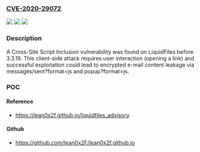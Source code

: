 ### [CVE-2020-29072](https://cve.mitre.org/cgi-bin/cvename.cgi?name=CVE-2020-29072)
![](https://img.shields.io/static/v1?label=Product&message=n%2Fa&color=blue)
![](https://img.shields.io/static/v1?label=Version&message=n%2Fa&color=blue)
![](https://img.shields.io/static/v1?label=Vulnerability&message=n%2Fa&color=brighgreen)

### Description

A Cross-Site Script Inclusion vulnerability was found on LiquidFiles before 3.3.19. This client-side attack requires user interaction (opening a link) and successful exploitation could lead to encrypted e-mail content leakage via messages/sent?format=js and popup?format=js.

### POC

#### Reference
- https://lean0x2f.github.io/liquidfiles_advisory

#### Github
- https://github.com/lean0x2F/lean0x2f.github.io

